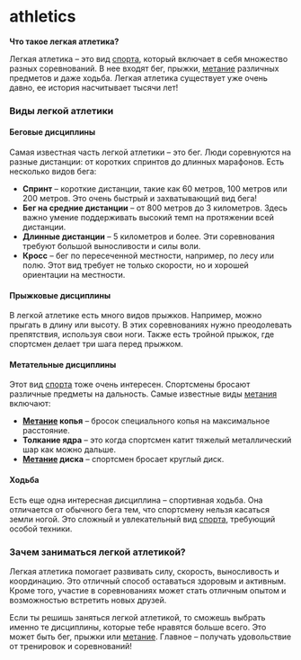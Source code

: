 # athletics

**Что такое легкая атлетика?**

Легкая атлетика – это вид [спорта](./sport.md), который включает в себя множество разных соревнований. В нее входят бег, прыжки, [метание](./throwing_sport.md) различных предметов и даже ходьба. Легкая атлетика существует уже очень давно, ее история насчитывает тысячи лет!

### Виды легкой атлетики

#### Беговые дисциплины

Самая известная часть легкой атлетики – это бег. Люди соревнуются на разные дистанции: от коротких спринтов до длинных марафонов. Есть несколько видов бега:

- **Спринт** – короткие дистанции, такие как 60 метров, 100 метров или 200 метров. Это очень быстрый и захватывающий вид бега!
- **Бег на средние дистанции** – от 800 метров до 3 километров. Здесь важно умение поддерживать высокий темп на протяжении всей дистанции.
- **Длинные дистанции** – 5 километров и более. Эти соревнования требуют большой выносливости и силы воли.
- **Кросс** – бег по пересеченной местности, например, по лесу или полю. Этот вид требует не только скорости, но и хорошей ориентации на местности.

#### Прыжковые дисциплины

В легкой атлетике есть много видов прыжков. Например, можно прыгать в длину или высоту. В этих соревнованиях нужно преодолевать препятствия, используя свои ноги. Также есть тройной прыжок, где спортсмен делает три шага перед прыжком.

#### Метательные дисциплины

Этот вид [спорта](./sport.md) тоже очень интересен. Спортсмены бросают различные предметы на дальность. Самые известные виды [метания](./throwing_sport.md) включают:

- **[Метание](./throwing_sport.md) копья** – бросок специального копья на максимальное расстояние.
- **Толкание ядра** – это когда спортсмен катит тяжелый металлический шар как можно дальше.
- **[Метание](./throwing_sport.md) диска** – спортсмен бросает круглый диск.

#### Ходьба

Есть еще одна интересная дисциплина – спортивная ходьба. Она отличается от обычного бега тем, что спортсмену нельзя касаться земли ногой. Это сложный и увлекательный вид [спорта](./sport.md), требующий особой техники.

### Зачем заниматься легкой атлетикой?

Легкая атлетика помогает развивать силу, скорость, выносливость и координацию. Это отличный способ оставаться здоровым и активным. Кроме того, участие в соревнованиях может стать отличным опытом и возможностью встретить новых друзей.

Если ты решишь заняться легкой атлетикой, то сможешь выбрать именно те дисциплины, которые тебе нравятся больше всего. Это может быть бег, прыжки или [метание](./throwing_sport.md). Главное – получать удовольствие от тренировок и соревнований!